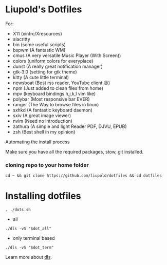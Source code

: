 # Liupold's Dotfiles

For:
* X11 (xintrc/Xresources)
* alacritty
* bin (some useful scripts)
* bspwm (A fantastic WM)
* cmus (A very versatile Music Player (With Screen))
* colors (uniform colors for everyplace)
* dunst (A really great notification manager)
* gtk-3.0 (setting for gtk theme)
* kitty (A cute little terminal)
* newsboat (Best rss reader, YouTube client 😉)
* npm (Just added to clean files from home)
* mpv (keyboard bindings h,j,k,l vim like)
* polybar (Most responsive bar EVER)
* ranger (The Way to browse files in linux)
* sxhkd (A fantastic keyboard daemon)
* sxiv (A great image viewer)
* nvim (Need no introduction)
* zathura (A simple and light Reader PDF, DJVU, EPUB)
* zsh (Best shell in my opinion)


Automating the install process

Make sure you have all the required packages, stow, git installed.

### cloning repo to your home folder

```consol
cd ~ && git clone https://github.com/liupold/dotfiles && cd dotfiles
```

# Installing dotfiles

```consol
. ./dots.sh
```
* all

```
./dls -vS "$dot_all"
```

* only terminal based

```
./dls -vS "$dot_term"
```
Learn more about [dls](https://github.com/Liupold/dls).
